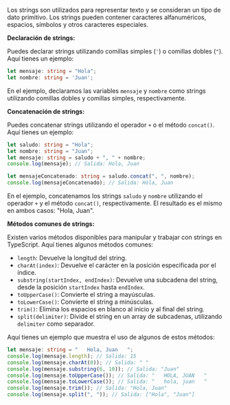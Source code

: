 Los strings son utilizados para representar texto y se consideran un tipo de dato primitivo. Los strings pueden contener caracteres alfanuméricos, espacios, símbolos y otros caracteres especiales. 

**Declaración de strings:**

Puedes declarar strings utilizando comillas simples (`'`) o comillas dobles (`"`). Aquí tienes un ejemplo:

```typescript
let mensaje: string = "Hola";
let nombre: string = 'Juan';
```

En el ejemplo, declaramos las variables `mensaje` y `nombre` como strings utilizando comillas dobles y comillas simples, respectivamente.

**Concatenación de strings:**

Puedes concatenar strings utilizando el operador `+` o el método `concat()`. Aquí tienes un ejemplo:

```typescript
let saludo: string = "Hola";
let nombre: string = "Juan";
let mensaje: string = saludo + ", " + nombre;
console.log(mensaje); // Salida: Hola, Juan

let mensajeConcatenado: string = saludo.concat(", ", nombre);
console.log(mensajeConcatenado); // Salida: Hola, Juan
```

En el ejemplo, concatenamos los strings `saludo` y `nombre` utilizando el operador `+` y el método `concat()`, respectivamente. El resultado es el mismo en ambos casos: "Hola, Juan".

**Métodos comunes de strings:**

Existen varios métodos disponibles para manipular y trabajar con strings en TypeScript. Aquí tienes algunos métodos comunes:

- `length`: Devuelve la longitud del string.
- `charAt(index)`: Devuelve el carácter en la posición especificada por el índice.
- `substring(startIndex, endIndex)`: Devuelve una subcadena del string, desde la posición `startIndex` hasta `endIndex`.
- `toUpperCase()`: Convierte el string a mayúsculas.
- `toLowerCase()`: Convierte el string a minúsculas.
- `trim()`: Elimina los espacios en blanco al inicio y al final del string.
- `split(delimiter)`: Divide el string en un array de subcadenas, utilizando `delimiter` como separador.

Aquí tienes un ejemplo que muestra el uso de algunos de estos métodos:

```typescript
let mensaje: string = "   Hola, Juan   ";
console.log(mensaje.length); // Salida: 15
console.log(mensaje.charAt(0)); // Salida: " "
console.log(mensaje.substring(6, 10)); // Salida: "Juan"
console.log(mensaje.toUpperCase()); // Salida: "   HOLA, JUAN   "
console.log(mensaje.toLowerCase()); // Salida: "   hola, juan   "
console.log(mensaje.trim()); // Salida: "Hola, Juan"
console.log(mensaje.split(", ")); // Salida: ["Hola", "Juan"]
```
